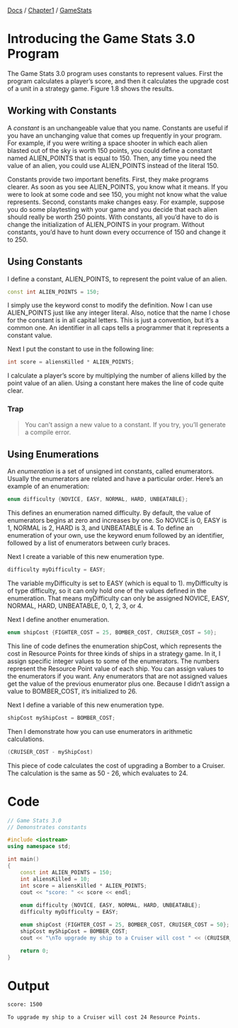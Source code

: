 [Docs](../../../) / [Chapter1](../../) / [GameStats](../)
# Introducing the Game Stats 3.0 Program
The Game Stats 3.0 program uses constants to represent values. First the program calculates a player’s score, and then it calculates the upgrade cost of a unit in a strategy game. Figure 1.8 shows the results.

## Working with Constants

A *constant* is an unchangeable value that you name. Constants are useful if you have an unchanging value that comes up frequently in your program. For example, if you were writing a space shooter in which each alien blasted out of the sky is worth 150 points, you could define a constant named ALIEN_POINTS that is equal to 150. Then, any time you need the value of an alien, you could use ALIEN_POINTS instead of the literal 150.

Constants provide two important benefits. First, they make programs clearer. As soon as you see ALIEN_POINTS, you know what it means. If you were to look at some code and see 150, you might not know what the value represents. Second, constants make changes easy. For example, suppose you do some playtesting with your game and you decide that each alien should really be worth 250 points. With constants, all you’d have to do is change the initialization of ALIEN_POINTS in your program. Without constants, you’d have to hunt down every occurrence of 150 and change it to 250.

## Using Constants

I define a constant, ALIEN_POINTS, to represent the point value of an alien.

```cpp
const int ALIEN_POINTS = 150;
```

I simply use the keyword const to modify the definition. Now I can use ALIEN_POINTS just like any integer literal. Also, notice that the name I chose for the constant is in all capital letters. This is just a convention, but it’s a common one. An identifier in all caps tells a programmer that it represents a constant value.

Next I put the constant to use in the following line:

```cpp
int score = aliensKilled * ALIEN_POINTS;
```

I calculate a player’s score by multiplying the number of aliens killed by the point value of an alien. Using a constant here makes the line of code quite clear.

### Trap
> You can’t assign a new value to a constant. If you try, you’ll generate a compile error.

## Using Enumerations

An *enumeration* is a set of unsigned int constants, called enumerators. Usually the enumerators are related and have a particular order. Here’s an example of an enumeration:

```cpp
enum difficulty {NOVICE, EASY, NORMAL, HARD, UNBEATABLE};
```

This defines an enumeration named difficulty. By default, the value of enumerators begins at zero and increases by one. So NOVICE is 0, EASY is 1, NORMAL is 2, HARD is 3, and UNBEATABLE is 4. To define an enumeration of your own, use the keyword enum followed by an identifier, followed by a list of enumerators between curly braces.

Next I create a variable of this new enumeration type.

```cpp
difficulty myDifficulty = EASY;
```

The variable myDifficulty is set to EASY (which is equal to 1). myDifficulty is of type difficulty, so it can only hold one of the values defined in the enumeration. That means myDifficulty can only be assigned NOVICE, EASY, NORMAL, HARD, UNBEATABLE, 0, 1, 2, 3, or 4.

Next I define another enumeration.

```cpp
enum shipCost {FIGHTER_COST = 25, BOMBER_COST, CRUISER_COST = 50};
```

This line of code defines the enumeration shipCost, which represents the cost in Resource Points for three kinds of ships in a strategy game. In it, I assign specific integer values to some of the enumerators. The numbers represent the Resource Point value of each ship. You can assign values to the enumerators if you want. Any enumerators that are not assigned values get the value of the previous enumerator plus one. Because I didn’t assign a value to BOMBER_COST, it’s initialized to 26.

Next I define a variable of this new enumeration type.

```cpp
shipCost myShipCost = BOMBER_COST;
```

Then I demonstrate how you can use enumerators in arithmetic calculations.

```cpp
(CRUISER_COST - myShipCost)
```

This piece of code calculates the cost of upgrading a Bomber to a Cruiser. The calculation is the same as 50 - 26, which evaluates to 24.

# Code
```cpp
// Game Stats 3.0
// Demonstrates constants

#include <iostream>
using namespace std;

int main()
{
	const int ALIEN_POINTS = 150;
	int aliensKilled = 10;
	int score = aliensKilled * ALIEN_POINTS;
	cout << "score: " << score << endl;
	
	enum difficulty {NOVICE, EASY, NORMAL, HARD, UNBEATABLE};
	difficulty myDifficulty = EASY;

	enum shipCost {FIGHTER_COST = 25, BOMBER_COST, CRUISER_COST = 50};
	shipCost myShipCost = BOMBER_COST;
	cout << "\nTo upgrade my ship to a Cruiser will cost " << (CRUISER_COST - myShipCost) << " Resource Points.\n";

	return 0;
}
```

# Output
```txt
score: 1500

To upgrade my ship to a Cruiser will cost 24 Resource Points.
```